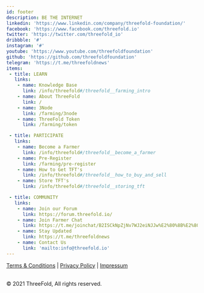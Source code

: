 ```yaml
---
id: footer
description: BE THE INTERNET
linkedin: 'https://www.linkedin.com/company/threefold-foundation/'
facebook: 'https://www.facebook.com/threefold.io'
twitter: 'https://twitter.com/threefold_io'
dribbble: '#'
instagram: '#'
youtube: 'https://www.youtube.com/threefoldfoundation'
github: 'https://github.com/threefoldfoundation'
telegram: 'https://t.me/threefoldnews'
items:
 - title: LEARN
   links:
    - name: Knowledge Base
      link: /info/threefold#/threefold__farming_intro
    - name: About ThreeFold
      link: /
    - name: 3Node
      link: /farming/3node
    - name: ThreeFold Token
      link: /farming/token

 - title: PARTICIPATE
   links:
    - name: Become a Farmer
      link: /info/threefold#/threefold__become_a_farmer
    - name: Pre-Register
      link: /farming/pre-register
    - name: How to Get TFT's
      link: /info/threefold#/threefold__how_to_buy_and_sell
    - name: Store TFT's
      link: /info/threefold#/threefold__storing_tft

 - title: COMMUNITY
   links:
    - name: Join our Forum
      link: https://forum.threefold.io/
    - name: Join Farmer Chat
      link: https://t.me/joinchat/B2ISCkNpZjNv7WJ2eiNJJw%E2%80%8B%E2%80%8B%E2%80%8B%E2%80%8B%E2%80%8B%E2%80%8B%E2%80%8B
    - name: Stay Updated
      link: https://t.me/threefoldnews
    - name: Contact Us
      link: 'mailto:info@threefold.io'
---
```


[Terms & Conditions](https://new.threefold.io/info/legal#/legal__terms_conditions_websites) | [Privacy Policy](https://new.threefold.io/info/legal#/legal__privacypolicy) | [Impressum]()

<br/>
&#xA9; 2021 ThreeFold, All rights reserved.